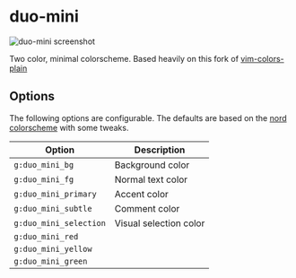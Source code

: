 # duo-mini

![duo-mini screenshot](https://i.imgur.com/luyUDSM.png)

Two color, minimal colorscheme. Based heavily on this fork of [vim-colors-plain](https://github.com/NerdyPepper/vim-colors-plain)

## Options

The following options are configurable. The defaults are based on the [nord colorscheme](https://www.nordtheme.com/) with some tweaks.

| Option                  | Description            |
| ----------------------- | ---------------------- |
| `g:duo_mini_bg`         | Background color       |
| `g:duo_mini_fg`         | Normal text color      |
| `g:duo_mini_primary`    | Accent color           |
| `g:duo_mini_subtle`     | Comment color          |
| `g:duo_mini_selection`  | Visual selection color |
| `g:duo_mini_red`        |                        |
| `g:duo_mini_yellow`     |                        |
| `g:duo_mini_green`      |                        |
